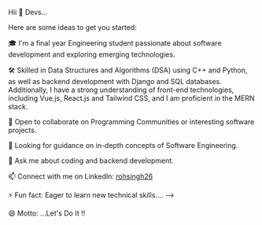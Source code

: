 Hii 👋 Devs...


Here are some ideas to get you started:

🎓 I'm a final year Engineering student passionate about software development and exploring emerging technologies.

🛠️ Skilled in Data Structures and Algorithms (DSA) using C++ and Python, as well as backend development with Django and SQL databases. Additionally, I have a strong understanding of front-end technologies, including Vue.js, React.js and Tailwind CSS, and I am proficient in the MERN stack.

🤝 Open to collaborate on Programming Communities or interesting software projects.

🤔 Looking for guidance on in-depth concepts of Software Engineering.

💬 Ask me about coding and backend development.

📫 Connect with me on Linkedln: [rohsingh26](https://www.linkedin.com/in/rohsingh26)

⚡ Fun fact: Eager to learn new technical skills.... -->

😄 Motto: ...Let's Do It !!

<!---
rohsingh26/rohsingh26 is a ✨ special ✨ repository because its `README.md` (this file) appears on your GitHub profile.
You can click the Preview link to take a look at your changes.
--->
